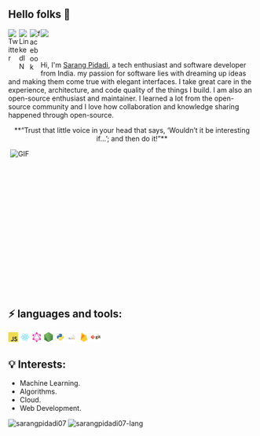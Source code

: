 ## Hello folks :wave:
<a href="https://twitter.com/sarangpidadi07">
  <img align="left" alt="Twitter" width="22px" src="https://raw.githubusercontent.com/peterthehan/peterthehan/master/assets/twitter.svg" />
</a>
<a href="https://www.linkedin.com/in/sarang-pidadi-144160116/">
  <img align="left" alt="LinkedIN" width="22px" src="https://raw.githubusercontent.com/peterthehan/peterthehan/master/assets/linkedin.svg" />
</a>
<a href="https://www.facebook.com/sarangpidadi07">
  <img align="left" alt="facebook" width="22px" src="https://raw.githubusercontent.com/peterthehan/peterthehan/master/assets/spotify.svg" />
</a>

![](https://visitor-badge.glitch.me/badge?page_id=sarangpidadi07.sarangpidadi07)

<br />

Hi, I'm [Sarang Pidadi](https://sarangpidadi07.github.io/), a tech enthusiast and software developer from India. my passion for software lies with dreaming up ideas and making them come true with elegant interfaces. I take great care in the experience, architecture, and code quality of the things I build.
I am also an open-source enthusiast and maintainer. I learned a lot from the open-source community and I love how collaboration and knowledge sharing happened through open-source.

<p align="center"> **“Trust that little voice in your head that says, ‘Wouldn’t it be interesting if…’; and then do it!”**</p>

  <img align="right" alt="GIF" src="https://github.com/abhisheknaiidu/abhisheknaiidu/blob/master/code.gif?raw=true" width="500" height="320" />
  

## :zap: languages and tools:

<code><img height="20" src="https://raw.githubusercontent.com/github/explore/80688e429a7d4ef2fca1e82350fe8e3517d3494d/topics/javascript/javascript.png"></code>
<code><img height="20" src="https://raw.githubusercontent.com/github/explore/80688e429a7d4ef2fca1e82350fe8e3517d3494d/topics/react/react.png"></code>
<code><img height="20" src="https://raw.githubusercontent.com/github/explore/5c058a388828bb5fde0bcafd4bc867b5bb3f26f3/topics/graphql/graphql.png"></code>
<code><img height="20" src="https://raw.githubusercontent.com/github/explore/80688e429a7d4ef2fca1e82350fe8e3517d3494d/topics/nodejs/nodejs.png"></code>
<code><img height="20" src="https://raw.githubusercontent.com/github/explore/80688e429a7d4ef2fca1e82350fe8e3517d3494d/topics/python/python.png"></code>
<code><img height="20" src="https://raw.githubusercontent.com/github/explore/80688e429a7d4ef2fca1e82350fe8e3517d3494d/topics/mysql/mysql.png"></code>
<code><img height="20" src="https://raw.githubusercontent.com/github/explore/80688e429a7d4ef2fca1e82350fe8e3517d3494d/topics/firebase/firebase.png"></code>
<code><img height="20" src="https://raw.githubusercontent.com/github/explore/80688e429a7d4ef2fca1e82350fe8e3517d3494d/topics/git/git.png"></code>


## :bulb: Interests:
* Machine Learning.
* Algorithms.
* Cloud.
* Web Development.

<div style="display:inline">
 <img src="https://github-readme-stats.vercel.app/api?username=sarangpidadi07&show_icons=true&theme=dark" alt="sarangpidadi07" /> <img src="https://github-readme-stats.vercel.app/api/top-langs/?username=sarangpidadi07&layout=compact&theme=dark" alt="sarangpidadi07-lang" />
</div>
<!--   [![Top Langs](https://github-readme-stats.vercel.app/api/top-langs/?username=sarangpidadi07&layout=compact&theme=dark)](https://github.com/sarangpidadi07/github-readme-stats) -->
